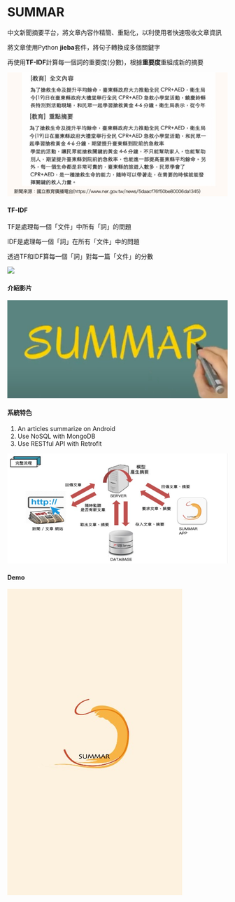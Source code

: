 # SUMMAR
中文新聞摘要平台，將文章內容作精簡、重點化，以利使用者快速吸收文章資訊

將文章使用Python **jieba**套件，將句子轉換成多個關鍵字

再使用**TF-IDF**計算每一個詞的重要度(分數)，根據**重要度**重組成新的摘要

![](./resourse/summary.jpg)

#### TF-IDF
TF是處理每一個「文件」中所有「詞」的問題

IDF是處理每一個「詞」在所有「文件」中的問題

透過TF和IDF算每一個「詞」對每一篇「文件」的分數

![](https://miro.medium.com/max/474/1*ftlOXgoIe3W6LL3fmFEhOg.png)

#### 介紹影片
[![](./resourse/summar_youtube.jpg)](https://www.youtube.com/watch?v=sV9QgHC127U&t=1s)

#### 系統特色
1. An articles summarize on Android
2. Use NoSQL with MongoDB
3. Use RESTful API with Retrofit

![](./resourse/process.jpg)

#### Demo
[![](./resourse/demo_logo.jpg)](https://www.youtube.com/watch?v=_cp8sZJB-jc)
